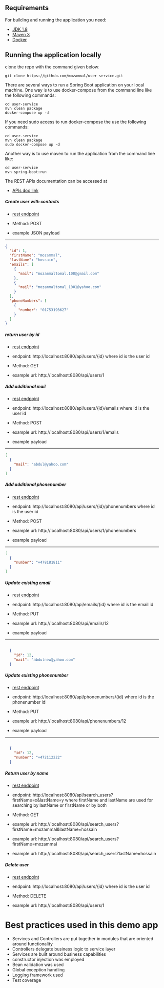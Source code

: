 ## Requirements

For building and running the application you need:

- [JDK 1.8](http://www.oracle.com/technetwork/java/javase/downloads/jdk8-downloads-2133151.html)
- [Maven 3](https://maven.apache.org)
- [Docker](https://www.docker.com)

## Running the application locally

clone the repo with the command given below: 
```shell
git clone https://github.com/mozammal/user-service.git
```

There are several ways to run a Spring Boot application on your local machine. One way
is to use docker-compose from the command line like the following commands:
```shell
cd user-service
mvn clean package
docker-compose up -d
```

If you need sudo access to run docker-compose the use the following commands:
```shell
cd user-service
mvn clean package
sudo docker-compose up -d
```
Another way is to use maven to run the application from the command line like:

```shell
cd user-service
mvn spring-boot:run
```

The REST APIs documentation can be accessed at 
- [APIs doc link](http://localhost:8080/swagger-ui.html) 

##### Create user with contacts 
 
- [rest endpoint](http://localhost:8080/api/users/)

- Method: POST
- example JSON payload
----

```json
{
  "id": 1,
  "firstName": "mozammal",
  "lastName": "hossain",
  "emails": [
    {
      "mail": "mozammaltomal.100@gmail.com"
    },
    {
      "mail": "mozammaltomal_1001@yahoo.com"
    }
  ],
  "phoneNumbers": [
    {
      "number": "01753193627"
    }
  ]
}

```

##### return user by id 
 
- [rest endpoint](http://localhost:8080/api/users/id)

- endpoint: http://localhost:8080/api/users/{id} where id is the user id
- Method: GET 
- example url: http://localhost:8080/api/users/1

##### Add additional mail 
 
- [rest endpoint](http://localhost:8080/api/users/{id}/emails)

- endpoint: http://localhost:8080/api/users/{id}/emails where id is the user id
- Method: POST
- example url: http://localhost:8080/api/users/1/emails
- example payload
----
```json
[
  {
    "mail": "abdul@yahoo.com"
  }
]
```

##### Add additional phonenumber 
 
- [rest endpoint](http://localhost:8080/api//users/{id}/phonenumbers)

- endpoint: http://localhost:8080/api/users/{id}/phonenumbers where id is the user id
- Method: POST
- example url:  http://localhost:8080/api/users/1/phonenumbers
- example payload
----
```json
[
  {
    "number": "+478181811"
  }
]
```

##### Update existing email 
 
- [rest endpoint](http://localhost:8080/api/emails/{id})

- endpoint: http://localhost:8080/api/emails/{id} where id is the email id
- Method: PUT
- example url:  http://localhost:8080/api/emails/12
- example payload
----
```json

  {
    "id": 12,
    "mail": "abdulnew@yahoo.com"
  }
```

##### Update existing phonenumber 
 
- [rest endpoint](http://localhost:8080/api/phonenumbers/{id})

- endpoint: http://localhost:8080/api/phonenumbers/{id} where id is the phonenumber id
- Method: PUT
- example url:  http://localhost:8080/api/phonenumbers/12
- example payload
----
```json

  {
    "id": 12,
    "number": "+472112222"
  }
```

##### Return user by name
 
- [rest endpoint](http://localhost:8080/api/search_users?firstName=x&lastName=y})

- endpoint: http://localhost:8080/api/search_users?firstName=x&lastName=y where firstName and lastName are used for searching by lastName or firstName or by both
- Method: GET
- example url:  http://localhost:8080/api/search_users?firstName=mozammal&lastName=hossain
- example url:  http://localhost:8080/api/search_users?firstName=mozammal
- example url:  http://localhost:8080/api/search_users?lastName=hossain

##### Delete user
 
- [rest endpoint](http://localhost:8080/api/users/{id})

- endpoint: http://localhost:8080/api/users/{id} where id is the user id
- Method: DELETE
- example url:  http://localhost:8080/api/users/1

# Best practices used in this demo app
 
- Services and Controllers are put together in modules that are oriented around functionality
- Controllers delegate business logic to service layer
- Services are built around business capabilities 
- constructor injection was employed
- Bean validation was used
- Global exception handling
- Logging framework used 
- Test coverage 